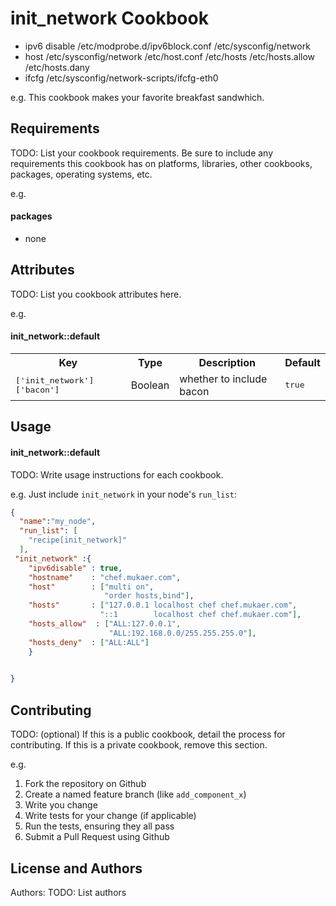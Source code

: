 init_network Cookbook
=====================


* ipv6 disable
   /etc/modprobe.d/ipv6block.conf
   /etc/sysconfig/network
* host
   /etc/sysconfig/network
   /etc/host.conf
   /etc/hosts
   /etc/hosts.allow
   /etc/hosts.dany
* ifcfg
   /etc/sysconfig/network-scripts/ifcfg-eth0


e.g.
This cookbook makes your favorite breakfast sandwhich.

Requirements
------------
TODO: List your cookbook requirements. Be sure to include any requirements this cookbook has on platforms, libraries, other cookbooks, packages, operating systems, etc.

e.g.
#### packages
- none

Attributes
----------
TODO: List you cookbook attributes here.

e.g.
#### init_network::default
<table>
  <tr>
    <th>Key</th>
    <th>Type</th>
    <th>Description</th>
    <th>Default</th>
  </tr>
  <tr>
    <td><tt>['init_network']['bacon']</tt></td>
    <td>Boolean</td>
    <td>whether to include bacon</td>
    <td><tt>true</tt></td>
  </tr>
</table>

Usage
-----
#### init_network::default
TODO: Write usage instructions for each cookbook.

e.g.
Just include `init_network` in your node's `run_list`:

```json
{
  "name":"my_node",
  "run_list": [
    "recipe[init_network]"
  ],
 "init_network" :{
    "ipv6disable" : true,
    "hostname"    : "chef.mukaer.com",
    "host"        : ["multi on",
                     "order hosts,bind"],
    "hosts"       : ["127.0.0.1 localhost chef chef.mukaer.com",
                    "::1        localhost chef chef.mukaer.com"],
    "hosts_allow"  : ["ALL:127.0.0.1",
                      "ALL:192.168.0.0/255.255.255.0"],
    "hosts_deny"  : ["ALL:ALL"]
    }
    

}
```

Contributing
------------
TODO: (optional) If this is a public cookbook, detail the process for contributing. If this is a private cookbook, remove this section.

e.g.
1. Fork the repository on Github
2. Create a named feature branch (like `add_component_x`)
3. Write you change
4. Write tests for your change (if applicable)
5. Run the tests, ensuring they all pass
6. Submit a Pull Request using Github

License and Authors
-------------------
Authors: TODO: List authors
